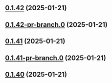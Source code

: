 ## [0.1.42](https://github.com/latha-414/AWS-CICD-web-app/compare/v0.1.42-pr-branch.0...v0.1.42) (2025-01-21)



## [0.1.42-pr-branch.0](https://github.com/latha-414/AWS-CICD-web-app/compare/v0.1.41...v0.1.42-pr-branch.0) (2025-01-21)



## [0.1.41](https://github.com/latha-414/AWS-CICD-web-app/compare/v0.1.41-pr-branch.0...v0.1.41) (2025-01-21)



## [0.1.41-pr-branch.0](https://github.com/latha-414/AWS-CICD-web-app/compare/v0.1.40...v0.1.41-pr-branch.0) (2025-01-21)



## [0.1.40](https://github.com/latha-414/AWS-CICD-web-app/compare/v0.1.40-pr-branch.0...v0.1.40) (2025-01-21)



